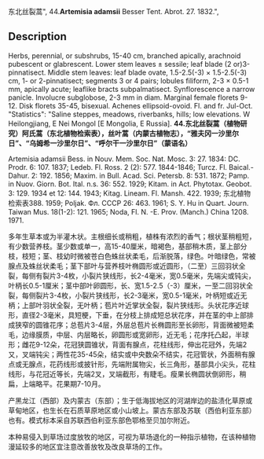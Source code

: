 东北丝裂蒿",
44.**Artemisia adamsii** Besser Tent. Abrot. 27. 1832.",

## Description
Herbs, perennial, or subshrubs, 15-40 cm, branched apically, arachnoid pubescent or glabrescent. Lower stem leaves ± sessile; leaf blade (2 or)3-pinnatisect. Middle stem leaves: leaf blade ovate, 1.5-2.5(-3) × 1.5-2.5(-3) cm, 1- or 2-pinnatisect; segments 3 or 4 pairs; lobules filiform, 2-3 × 0.5-1 mm, apically acute; leaflike bracts subpalmatisect. Synflorescence a narrow panicle. Involucre subglobose, 2-3 mm in diam. Marginal female florets 9-12. Disk florets 35-45, bisexual. Achenes ellipsoid-ovoid. Fl. and fr. Jul-Oct.
  "Statistics": "Saline steppes, meadows, riverbanks, hills; low elevations. W Heilongjiang, E Nei Mongol [E Mongolia, E Russia].
**44.东北丝裂蒿（植物研究）阿氏蒿（东北植物检索表），丝叶蒿（内蒙古植物志），“雅夫冈一沙里尔日”、“乌姆希一沙里尔日”、“呼尔干一沙里尔日”（蒙语名）**

Artemisia adamsii Bess. in Nouv. Mem. Soc. Nat. Mosc. 3: 27. 1834: DC. Prodr. 6: 107. 1837; Ledeb. Fl. Ross. 2 (2): 577. 1844-1846; Turcz. Fl. Baical.-Dahur. 2: 192. 1856; Maxim. in Bull. Acad. Sci. Petersb. 8: 531. 1872; Pamp. in Nuov. Giorn. Bot. Ital. n.s. 36: 552. 1929; Kitam. in Act. Phytotax. Geobot. 3: 129. 1934 et 12: 144. 1943; Kitag. Lineam. Fl. Mansh. 422. 1939; 东北植物检索表388. 1959; Poljak. Фл. СССР 26: 463. 1961; S. Y. Hu in Quart. Journ. Taiwan Mus. 18(1-2): 121. 1965; Noda, Fl. N. -E. Prov. (Manch.) China 1208. 1971.

多年生草本或为半灌木状。主根细长或稍粗，植株有浓烈的香气；根状茎稍粗短，有少数营养枝。茎少数或单一，高15-40厘米，暗褐色，基部稍木质，茎上部分枝，枝短；茎、枝幼时微被苍白色蛛丝状柔毛，后渐脱落，绿色。叶暗绿色，常被腺点及蛛丝状柔毛；茎下部叶与营养枝叶椭圆形或近圆形，（二至）三回羽状全裂，每侧有裂片3-4枚，小裂片狭线形，长2-4毫米，宽0.5毫米，先端尖或钝尖，叶柄长0.5-1厘米；茎中部叶卵圆形，长、宽1.5-2.5（-3）厘米，一至二回羽状全裂，每侧裂片3-4枚，小裂片狭线形，长2-3毫米，宽0.5-1毫米，叶柄短或近无柄；上部叶羽状全裂，无叶柄；苞片叶近掌状全裂，裂片狭线形。头状花序近球形，直径2-3毫米，具短梗，下垂，在分枝上排成短总状花序，并在茎的中上部排成狭窄的圆锥花序；总苞片3-4层，外层总苞片长椭圆形至长卵形，背面微被短柔毛，边缘膜质，中层、内层略长，卵圆形或宽卵形，近无毛；花序托凸起，半球形；雌花9-12朵，花冠狭圆锥状，背面有腺点，花柱线形，伸出花冠外，先端2又，叉端钝尖；两性花35-45朵，结实或中央数朵不结实，花冠管状，外面稍有腺点或无腺点，花药线形或披针形，先端附属物尖，长三角形，基部具小尖头，花柱线形，与花冠近等长，先端2叉，叉端截形，有睫毛。瘦果长椭圆状倒卵形，稍扁，上端略平。花果期7-10月。

产黑龙江（西部）及内蒙古（东部）；生于低海拔地区的河湖岸边的盐渍化草原或草甸地区，也生长在石质草原地区或小山坡上。蒙古东部及苏联（西伯利亚东部）也有。模式标本采自苏联西伯利亚东部色鄂格至贝加尔附近。

本种易侵入到草场过度放牧的地区，可视为草场退化的一种指示植物，在该种植物漫延较多的地区宜注意改善放牧及改良草场的工作。
